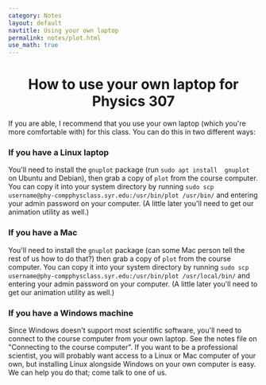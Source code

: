 ```yaml
---
category: Notes
layout: default
navtitle: Using your own laptop
permalink: notes/plot.html
use_math: true
---
```


<center><h1>How to use your own laptop for Physics 307</h1></center>

If you are able, I recommend that you use your own laptop (which you're more 
comfortable with) for this class. You can do this in two different ways:

### If you have a Linux laptop

You'll need to install the ```gnuplot``` package (run ```sudo apt install 
gnuplot``` on Ubuntu and Debian), then grab a copy of ```plot``` from the 
course computer. You can copy it into your system directory
by running ```sudo scp username@phy-compphysclass.syr.edu:/usr/bin/plot /usr/bin/``` and entering your admin password on your computer. (A little later
you'll need to get our animation utility as well.)

### If you have a Mac

You'll need to install the ```gnuplot``` package (can some Mac person 
tell the rest of us how to do that?) then grab a copy of ```plot``` from the 
course computer. You can copy it into your system directory
by running ```sudo scp username@phy-compphysclass.syr.edu:/usr/bin/plot /usr/local/bin/``` and entering your admin password on your computer. (A little later
you'll need to get our animation utility as well.)

### If you have a Windows machine

Since Windows doesn't support most scientific 
software, you'll need to connect to the
course computer from your own laptop. See the notes file on "Connecting to
the course computer". If you want to be a professional scientist, you will
probably want access to a Linux or Mac computer of your own, but installing
Linux alongside Windows on your own computer is easy. We can help you do that;
come talk to one of us.
